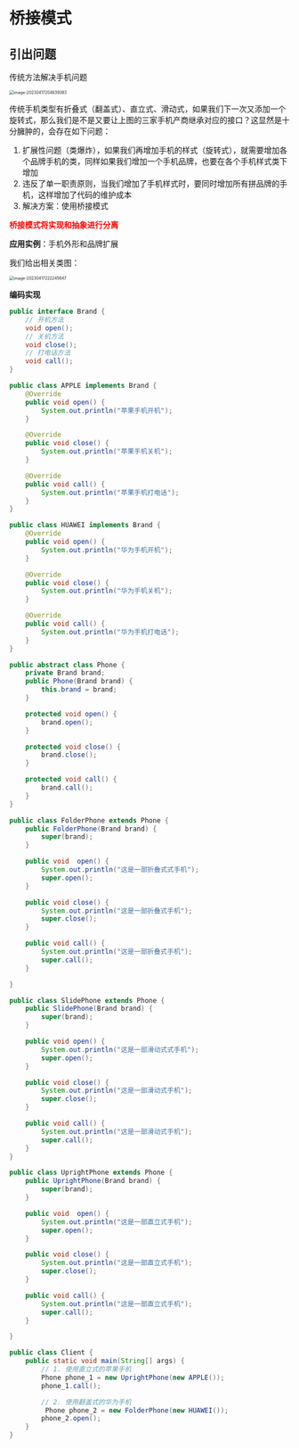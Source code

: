 # 桥接模式

## 引出问题

传统方法解决手机问题

<img src="https://theblogimage.oss-cn-fuzhou.aliyuncs.com/imagefortypora/image-20230417204639383.png" alt="image-20230417204639383" style="zoom:50%;" />

传统手机类型有折叠式（翻盖式）、直立式、滑动式，如果我们下一次又添加一个旋转式，那么我们是不是又要让上图的三家手机产商继承对应的接口？这显然是十分臃肿的，会存在如下问题：

1. 扩展性问题（类爆炸），如果我们再增加手机的样式（旋转式），就需要增加各个品牌手机的类，同样如果我们增加一个手机品牌，也要在各个手机样式类下增加
2. 违反了单一职责原则，当我们增加了手机样式时，要同时增加所有拼品牌的手机，这样增加了代码的维护成本
3. 解决方案：使用桥接模式

<strong style="color:red">桥接模式将实现和抽象进行分离</strong>

**应用实例**：手机外形和品牌扩展

我们给出相关类图：

<img src="https://theblogimage.oss-cn-fuzhou.aliyuncs.com/imagefortypora/image-20230417222245647.png" alt="image-20230417222245647" style="zoom:50%;" />

**编码实现**

```java
public interface Brand {
    // 开机方法
    void open();
    // 关机方法
    void close();
    // 打电话方法
    void call();
}
```

```java
public class APPLE implements Brand {
    @Override
    public void open() {
        System.out.println("苹果手机开机");
    }

    @Override
    public void close() {
        System.out.println("苹果手机关机");
    }

    @Override
    public void call() {
        System.out.println("苹果手机打电话");
    }
}
```

```java
public class HUAWEI implements Brand {
    @Override
    public void open() {
        System.out.println("华为手机开机");
    }

    @Override
    public void close() {
        System.out.println("华为手机关机");
    }

    @Override
    public void call() {
        System.out.println("华为手机打电话");
    }
}
```

```java
public abstract class Phone {
    private Brand brand;
    public Phone(Brand brand) {
        this.brand = brand;
    }

    protected void open() {
        brand.open();
    }

    protected void close() {
        brand.close();
    }

    protected void call() {
        brand.call();
    }
}
```

```java
public class FolderPhone extends Phone {
    public FolderPhone(Brand brand) {
        super(brand);
    }

    public void  open() {
        System.out.println("这是一部折叠式式手机");
        super.open();
    }

    public void close() {
        System.out.println("这是一部折叠式手机");
        super.close();
    }

    public void call() {
        System.out.println("这是一部折叠式手机");
        super.call();
    }

}
```

```java
public class SlidePhone extends Phone {
    public SlidePhone(Brand brand) {
        super(brand);
    }

    public void open() {
        System.out.println("这是一部滑动式式手机");
        super.open();
    }

    public void close() {
        System.out.println("这是一部滑动式手机");
        super.close();
    }

    public void call() {
        System.out.println("这是一部滑动式手机");
        super.call();
    }
}
```

```java
public class UprightPhone extends Phone {
    public UprightPhone(Brand brand) {
        super(brand);
    }

    public void  open() {
        System.out.println("这是一部直立式手机");
        super.open();
    }

    public void close() {
        System.out.println("这是一部直立式手机");
        super.close();
    }

    public void call() {
        System.out.println("这是一部直立式手机");
        super.call();
    }

}
```

```java
public class Client {
    public static void main(String[] args) {
        // 1. 使用直立式的苹果手机
        Phone phone_1 = new UprightPhone(new APPLE());
        phone_1.call();

        // 2. 使用翻盖式的华为手机
         Phone phone_2 = new FolderPhone(new HUAWEI());
        phone_2.open();
    }
}
```


